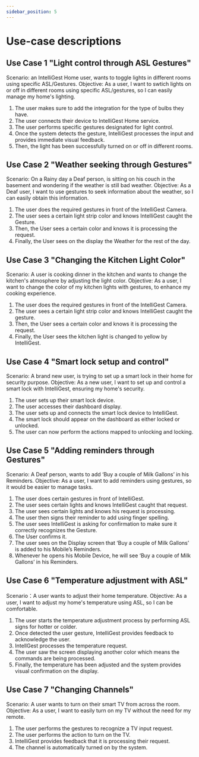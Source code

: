 ```yaml
---
sidebar_position: 5
---
```


# Use-case descriptions

## Use Case 1 "Light control through ASL Gestures"

Scenario: an IntelliGest Home user, wants to toggle lights in different rooms using specific ASL/Gestures.
Objective: As a user, I want to swtich lights on or off in different rooms using specific ASL/gestures, so I can easily manage my home's lighting. 

1. The user makes sure to add the integration for the type of bulbs they have.
2. The user connects their device to IntelliGest Home service.
3. The user performs specific gestures designated for light control.
4. Once the system detects the gesture, IntelliGest processes the input and provides immediate visual feedback.
5. Then, the light has been successfully turned on or off in different rooms. 


## Use Case 2 "Weather seeking through Gestures"

Scenario: On a Rainy day a Deaf person, is sitting on his couch in the basement and wondering if the weather is still bad weather.
Objective: As a Deaf user, I want to use gestures to seek information about the weather, so I can easily obtain this information.

1.	The user does the required gestures in front of the IntelliGest Camera.
2.	The user sees a certain light strip color and knows IntelliGest caught the Gesture.
3.	Then, the User sees a certain color and knows it is processing the request.
4.	Finally, the User sees on the display the Weather for the rest of the day.


## Use Case 3 "Changing the Kitchen Light Color"

Scenario: A user is cooking dinner in the kitchen and wants to change the kitchen's atmosphere by adjusting the light color.
Objective: As a user, I want to change the color of my kitchen lights with gestures, to enhance my cooking experience. 

1.	The user does the required gestures in front of the IntelliGest Camera.
2.	The user sees a certain light strip color and knows IntelliGest caught the gesture.
3.	Then, the User sees a certain color and knows it is processing the request.
4.	Finally, the User sees the kitchen light is changed to yellow by IntelliGest.


## Use Case 4 "Smart lock setup and control"

Scenario: A brand new user, is trying to set up a smart lock in their home for security purpose.
Objective: As a new user, I want to set up and control a smart lock with IntelliGest, ensuring my home's security.

1.	The user sets up their smart lock device.
2.	The user accesses their dashboard display.
3.	The user sets up and connects the smart lock device to IntelliGest.
4.	The smart lock should appear on the dashboard as either locked or unlocked.
5.	The user can now perform the actions mapped to unlocking and locking.

## Use Case 5 "Adding reminders through Gestures"

Scenario: A Deaf person, wants to add ‘Buy a couple of Milk Gallons’ in his Reminders.
Objective: As a user, I want to add reminders using gestures, so it would be easier to manage tasks.

1.	The user does certain gestures in front of IntelliGest.
2.	The user sees certain lights and knows IntelliGest caught that request.
3.	The user sees certain lights and knows his request is processing.
4.	The user then signs their reminder to add using finger spelling.
5.	The user sees IntelliGest is asking for confirmation to make sure it correctly recognizes the Gesture.
6.	The User confirms it.
7.	The user sees on the Display screen that ‘Buy a couple of Milk Gallons’ is added to his Mobile’s Reminders.
8.	Whenever he opens his Mobile Device, he will see ‘Buy a couple of Milk Gallons’ in his Reminders.


## Use Case 6 "Temperature adjustment with ASL"

Scenario：A user wants to adjust their home temperature.
Objective: As a user, I want to adjust my home's temperature using ASL, so I can be comfortable.

1. The user starts the temperature adjustment process by performing ASL signs for hotter or colder.
2. Once detected the user gesture, IntelliGest provides feedback to acknowledge the user.
3. IntellGest processes the temperature request.
4. The user saw the screen displaying another color which means the commands are being processed.
5. Finally, the temperature has been adjusted and the system provides visual confirmation on the display.

## Use Case 7 "Changing Channels"

Scenario: A user wants to turn on their smart TV from across the room.
Objective: As a user, I want to easily turn on my TV without the need for my remote.

1. The user performs the gestures to recognize a TV input request.
2. The user performs the action to turn on the TV.
3. IntelliGest provides feedback that it is processing their request.
4. The channel is automatically turned on by the system.





